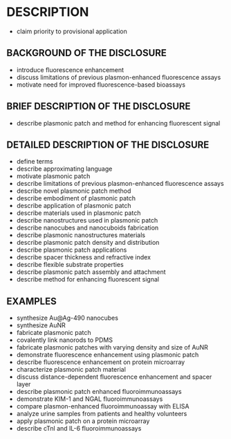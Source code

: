 # DESCRIPTION

- claim priority to provisional application

## BACKGROUND OF THE DISCLOSURE

- introduce fluorescence enhancement
- discuss limitations of previous plasmon-enhanced fluorescence assays
- motivate need for improved fluorescence-based bioassays

## BRIEF DESCRIPTION OF THE DISCLOSURE

- describe plasmonic patch and method for enhancing fluorescent signal

## DETAILED DESCRIPTION OF THE DISCLOSURE

- define terms
- describe approximating language
- motivate plasmonic patch
- describe limitations of previous plasmon-enhanced fluorescence assays
- describe novel plasmonic patch method
- describe embodiment of plasmonic patch
- describe application of plasmonic patch
- describe materials used in plasmonic patch
- describe nanostructures used in plasmonic patch
- describe nanocubes and nanocuboids fabrication
- describe plasmonic nanostructures materials
- describe plasmonic patch density and distribution
- describe plasmonic patch applications
- describe spacer thickness and refractive index
- describe flexible substrate properties
- describe plasmonic patch assembly and attachment
- describe method for enhancing fluorescent signal

## EXAMPLES

- synthesize Au@Ag-490 nanocubes
- synthesize AuNR
- fabricate plasmonic patch
- covalently link nanorods to PDMS
- fabricate plasmonic patches with varying density and size of AuNR
- demonstrate fluorescence enhancement using plasmonic patch
- describe fluorescence enhancement on protein microarray
- characterize plasmonic patch material
- discuss distance-dependent fluorescence enhancement and spacer layer
- describe plasmonic patch enhanced fluoroimmunoassays
- demonstrate KIM-1 and NGAL fluoroimmunoassays
- compare plasmon-enhanced fluoroimmunoassay with ELISA
- analyze urine samples from patients and healthy volunteers
- apply plasmonic patch on a protein microarray
- describe cTnl and IL-6 fluoroimmunoassays


